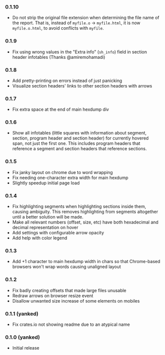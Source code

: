 ### 0.1.10

 * Do not strip the original file extension when determining the file name of the report. That is,
   instead of `myfile.o` → `myfile.html`, it is now `myfile.o.html`, to avoid conflicts with `myfile`.

### 0.1.9

 * Fix using wrong values in the "Extra info" (`sh_info`) field in section header infotables (Thanks
   @amiremohamadi)

### 0.1.8

 * Add pretty-printing on errors instead of just panicking
 * Visualize section headers' links to other section headers with arrows

### 0.1.7

 * Fix extra space at the end of main hexdump div

### 0.1.6

 * Show all infotables (little squares with information about segment, section, program header and
   section header) for currently hovered span, not just the first one. This includes program headers
   that reference a segment and section headers that reference sections.

### 0.1.5

 * Fix janky layout on chrome due to word wrapping
 * Fix needing one-character extra width for main hexdump
 * Slightly speedup initial page load

### 0.1.4

 * Fix highlighting segments when highlighting sections inside them, causing ambiguity. This removes
   highlighting from segments altogether until a better solution will be made.
 * Make all relevant numbers (offset, size, etc) have both hexadecimal and decimal representation
   on hover
 * Add settings with configurable arrow opacity
 * Add help with color legend

### 0.1.3

 * Add +1 character to main hexdump width in chars so that Chrome-based browsers won't wrap words
   causing unaligned layout

### 0.1.2

 * Fix badly creating offsets that made large files unusable
 * Redraw arrows on browser resize event
 * Disallow unwanted size increase of some elements on mobiles

### 0.1.1 (yanked)

 * Fix crates.io not showing readme due to an atypical name

### 0.1.0 (yanked)

 * Initial release

